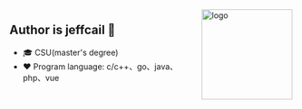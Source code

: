 <!-- <img src="https://github-readme-stats.vercel.app/api?username=jeffcail&show_icons=true&theme=radical" alt="logo" height="160" align="right" style="margin: 5px; margin-bottom: 20px;" /> -->
<img src="https://github-profile-trophy.vercel.app/?username=jeffcail&theme=flat" alt="logo" height="160" align="right" style="margin: 5px;margin-bottom: 20px;" />

## Author is jeffcail 👋
- 🎓 CSU(master's degree)
- ❤  Program language: c/c++、go、java、php、vue 

<!-- <img src="https://github-profile-trophy.vercel.app/?username=jeffcail&theme=flat" alt="logo" height="120" align="center" style="margin: auto; margin-bottom: 20px;" /> -->
